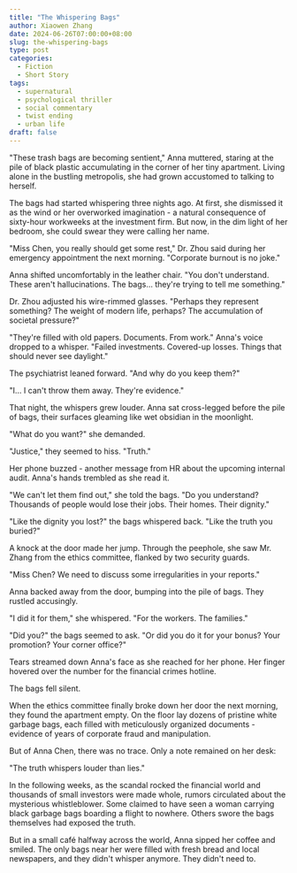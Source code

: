 ```yaml
---
title: "The Whispering Bags"
author: Xiaowen Zhang
date: 2024-06-26T07:00:00+08:00
slug: the-whispering-bags
type: post
categories:
  - Fiction
  - Short Story
tags:
  - supernatural
  - psychological thriller
  - social commentary
  - twist ending
  - urban life
draft: false
---
```


"These trash bags are becoming sentient," Anna muttered, staring at the pile of black plastic accumulating in the corner of her tiny apartment. Living alone in the bustling metropolis, she had grown accustomed to talking to herself.

The bags had started whispering three nights ago. At first, she dismissed it as the wind or her overworked imagination - a natural consequence of sixty-hour workweeks at the investment firm. But now, in the dim light of her bedroom, she could swear they were calling her name.

"Miss Chen, you really should get some rest," Dr. Zhou said during her emergency appointment the next morning. "Corporate burnout is no joke."

Anna shifted uncomfortably in the leather chair. "You don't understand. These aren't hallucinations. The bags... they're trying to tell me something."

Dr. Zhou adjusted his wire-rimmed glasses. "Perhaps they represent something? The weight of modern life, perhaps? The accumulation of societal pressure?"

"They're filled with old papers. Documents. From work." Anna's voice dropped to a whisper. "Failed investments. Covered-up losses. Things that should never see daylight."

The psychiatrist leaned forward. "And why do you keep them?"

"I... I can't throw them away. They're evidence."

That night, the whispers grew louder. Anna sat cross-legged before the pile of bags, their surfaces gleaming like wet obsidian in the moonlight.

"What do you want?" she demanded.

"Justice," they seemed to hiss. "Truth."

Her phone buzzed - another message from HR about the upcoming internal audit. Anna's hands trembled as she read it.

"We can't let them find out," she told the bags. "Do you understand? Thousands of people would lose their jobs. Their homes. Their dignity."

"Like the dignity you lost?" the bags whispered back. "Like the truth you buried?"

A knock at the door made her jump. Through the peephole, she saw Mr. Zhang from the ethics committee, flanked by two security guards.

"Miss Chen? We need to discuss some irregularities in your reports."

Anna backed away from the door, bumping into the pile of bags. They rustled accusingly.

"I did it for them," she whispered. "For the workers. The families."

"Did you?" the bags seemed to ask. "Or did you do it for your bonus? Your promotion? Your corner office?"

Tears streamed down Anna's face as she reached for her phone. Her finger hovered over the number for the financial crimes hotline.

The bags fell silent.

When the ethics committee finally broke down her door the next morning, they found the apartment empty. On the floor lay dozens of pristine white garbage bags, each filled with meticulously organized documents - evidence of years of corporate fraud and manipulation.

But of Anna Chen, there was no trace. Only a note remained on her desk:

"The truth whispers louder than lies."

In the following weeks, as the scandal rocked the financial world and thousands of small investors were made whole, rumors circulated about the mysterious whistleblower. Some claimed to have seen a woman carrying black garbage bags boarding a flight to nowhere. Others swore the bags themselves had exposed the truth.

But in a small café halfway across the world, Anna sipped her coffee and smiled. The only bags near her were filled with fresh bread and local newspapers, and they didn't whisper anymore. They didn't need to.